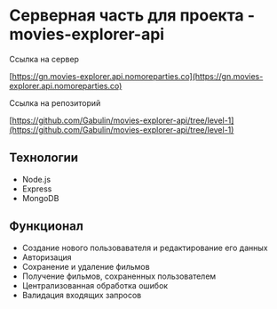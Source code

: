 # Серверная часть для проекта - movies-explorer-api

Ссылка на сервер

[https://gn.movies-explorer.api.nomoreparties.co](https://gn.movies-explorer.api.nomoreparties.co)

Ссылка на репозиторий

[https://github.com/Gabulin/movies-explorer-api/tree/level-1](https://github.com/Gabulin/movies-explorer-api/tree/level-1)

## Технологии

* Node.js
* Express
* MongoDB

## Функционал

* Создание нового пользовавателя и редактирование его данных
* Авторизация
* Сохранение и удаление фильмов
* Получение фильмов, сохраненных пользователем
* Централизованная обработка ошибок
* Валидация входящих запросов
